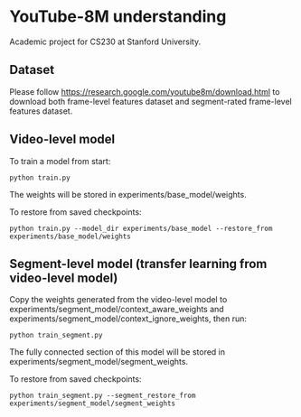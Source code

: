 # YouTube-8M understanding
Academic project for CS230 at Stanford University.

## Dataset
Please follow https://research.google.com/youtube8m/download.html to download both frame-level features dataset and
segment-rated frame-level features dataset.

## Video-level model
To train a model from start:
```
python train.py
```
The weights will be stored in experiments/base_model/weights.

To restore from saved checkpoints:
```
python train.py --model_dir experiments/base_model --restore_from experiments/base_model/weights
```

## Segment-level model (transfer learning from video-level model)
Copy the weights generated from the video-level model to experiments/segment_model/context_aware_weights and
experiments/segment_model/context_ignore_weights, then run:
```
python train_segment.py
```
The fully connected section of this model will be stored in experiments/segment_model/segment_weights.

To restore from saved checkpoints:
```
python train_segment.py --segment_restore_from experiments/segment_model/segment_weights
```
